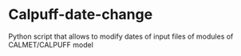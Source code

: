 # Calpuff-date-change
Python script that allows to modify dates of input files of modules of CALMET/CALPUFF model 

